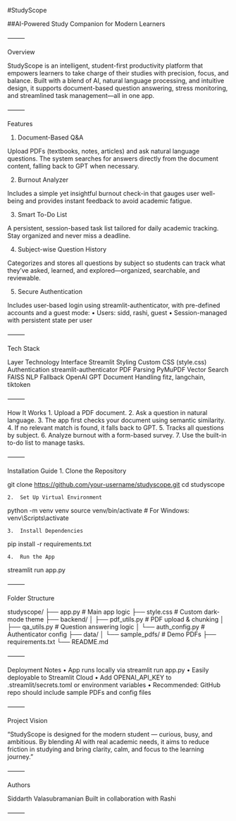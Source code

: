 
#StudyScope

##AI-Powered Study Companion for Modern Learners

⸻

Overview

StudyScope is an intelligent, student-first productivity platform that empowers learners to take charge of their studies with precision, focus, and balance. Built with a blend of AI, natural language processing, and intuitive design, it supports document-based question answering, stress monitoring, and streamlined task management—all in one app.

⸻

Features

1. Document-Based Q&A

Upload PDFs (textbooks, notes, articles) and ask natural language questions. The system searches for answers directly from the document content, falling back to GPT when necessary.

2. Burnout Analyzer

Includes a simple yet insightful burnout check-in that gauges user well-being and provides instant feedback to avoid academic fatigue.

3. Smart To-Do List

A persistent, session-based task list tailored for daily academic tracking. Stay organized and never miss a deadline.

4. Subject-wise Question History

Categorizes and stores all questions by subject so students can track what they’ve asked, learned, and explored—organized, searchable, and reviewable.

5. Secure Authentication

Includes user-based login using streamlit-authenticator, with pre-defined accounts and a guest mode:
	•	Users: sidd, rashi, guest
	•	Session-managed with persistent state per user

⸻

Tech Stack

Layer	Technology
Interface	Streamlit
Styling	Custom CSS (style.css)
Authentication	streamlit-authenticator
PDF Parsing	PyMuPDF
Vector Search	FAISS
NLP Fallback	OpenAI GPT
Document Handling	fitz, langchain, tiktoken


⸻

How It Works
	1.	Upload a PDF document.
	2.	Ask a question in natural language.
	3.	The app first checks your document using semantic similarity.
	4.	If no relevant match is found, it falls back to GPT.
	5.	Tracks all questions by subject.
	6.	Analyze burnout with a form-based survey.
	7.	Use the built-in to-do list to manage tasks.

⸻

Installation Guide
	1.	Clone the Repository

git clone https://github.com/your-username/studyscope.git
cd studyscope


	2.	Set Up Virtual Environment

python -m venv venv
source venv/bin/activate  # For Windows: venv\Scripts\activate


	3.	Install Dependencies

pip install -r requirements.txt


	4.	Run the App

streamlit run app.py



⸻

Folder Structure

studyscope/
├── app.py                         # Main app logic
├── style.css                      # Custom dark-mode theme
├── backend/
│   ├── pdf_utils.py               # PDF upload & chunking
│   ├── qa_utils.py                # Question answering logic
│   └── auth_config.py             # Authenticator config
├── data/
│   └── sample_pdfs/               # Demo PDFs
├── requirements.txt
└── README.md


⸻

Deployment Notes
	•	App runs locally via streamlit run app.py
	•	Easily deployable to Streamlit Cloud
	•	Add OPENAI_API_KEY to .streamlit/secrets.toml or environment variables
	•	Recommended: GitHub repo should include sample PDFs and config files

⸻

Project Vision

“StudyScope is designed for the modern student — curious, busy, and ambitious. By blending AI with real academic needs, it aims to reduce friction in studying and bring clarity, calm, and focus to the learning journey.”

⸻

Authors

Siddarth Valasubramanian
Built in collaboration with Rashi


⸻
